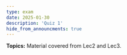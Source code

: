 ```yaml
---
type: exam
date: 2025-01-30
description: 'Quiz 1'
hide_from_announcments: true
---
```

**Topics:**
Material covered from Lec2 and Lec3.
